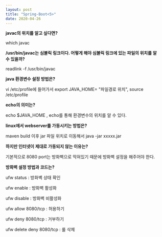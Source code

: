 ```yaml
---
layout: post
title: "Spring-Boot<5>"
date: 2020-04-26
---
```


**javac의 위치를 알고 싶다면?**


which javac

**/usr/bin/javac는 심볼릭 링크이다. 어떻게 해야 심볼릭 링크에 있는 파일의 위치를 알 수 있을까?**


readlink -f /usr/bin/javac

**java 환경변수 설정 방법은?**

vi /etc/profile에 들어가서 export JAVA_HOME= "파일경로 위치",  source /etc/profile


**echo의 의미는?**

echo $JAVA_HOME , echo를 통해 환경변수의 위치를 알 수 있다.


**linux에서 webserver를 가동시키는 방법은?**

maven build 이후 jar 파일 위치로 이동해서 java -jar xxxxx.jar


**하지만 인터넷이 제대로 가동되지 않는 이유는?**

기본적으로 8080 port는 방화벽으로 막혀있기 때문에 방화벽 설정을 해주어야 한다.

**방화벽 설정 방법과 코드는?**

ufw status : 방화벽 상태 확인


ufw enable : 방화벽 활성화

ufw disable : 방화벽 비활성화


ufw allow 8080/tcp : 허용하기

ufw deny 8080/tcp : 거부하기


ufw delete deny 8080/tcp : 룰 삭제
